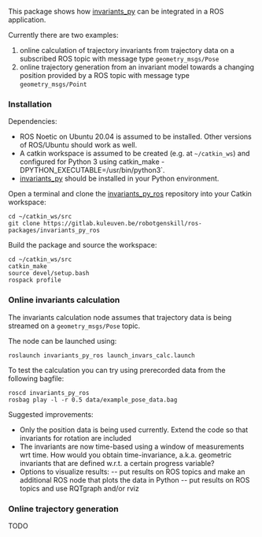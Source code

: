 This package shows how [invariants_py](https://github.com/trajectory-invariants/invariants_py) can be integrated in a ROS application. 

Currently there are two examples:

1. online calculation of trajectory invariants from trajectory data on a subscribed ROS topic with message type `geometry_msgs/Pose`
1. online trajectory generation from an invariant model towards a changing position provided by a ROS topic with message type `geometry_msgs/Point`

### Installation

Dependencies:

- ROS Noetic on Ubuntu 20.04 is assumed to be installed. Other versions of ROS/Ubuntu should work as well. 
- A catkin workspace is assumed to be created (e.g. at `~/catkin_ws`) and configured for Python 3 using catkin_make -DPYTHON_EXECUTABLE=/usr/bin/python3`.
- [invariants_py](https://github.com/trajectory-invariants/invariants_py) should be installed in your Python environment.

Open a terminal and clone the [invariants_py_ros](https://gitlab.kuleuven.be/robotgenskill/ros-packages/invariants_py_ros) repository into your Catkin workspace:
```shell
cd ~/catkin_ws/src
git clone https://gitlab.kuleuven.be/robotgenskill/ros-packages/invariants_py_ros
```

Build the package and source the workspace:
```shell
cd ~/catkin_ws/src
catkin_make
source devel/setup.bash
rospack profile
```

### Online invariants calculation

The invariants calculation node assumes that trajectory data is being streamed on a `geometry_msgs/Pose` topic.

The node can be launched using:

```shell
roslaunch invariants_py_ros launch_invars_calc.launch
```

To test the calculation you can try using prerecorded data from the following bagfile:

```shell
roscd invariants_py_ros
rosbag play -l -r 0.5 data/example_pose_data.bag
```

Suggested improvements:

- Only the position data is being used currently. Extend the code so that invariants for rotation are included
- The invariants are now time-based using a window of measurements wrt time. How would you obtain time-invariance, a.k.a. geometric invariants that are defined w.r.t. a certain progress variable? 
- Options to visualize results:
-- put results on ROS topics and make an additional ROS node that plots the data in Python
-- put results on ROS topics and use RQTgraph and/or rviz

### Online trajectory generation

TODO
